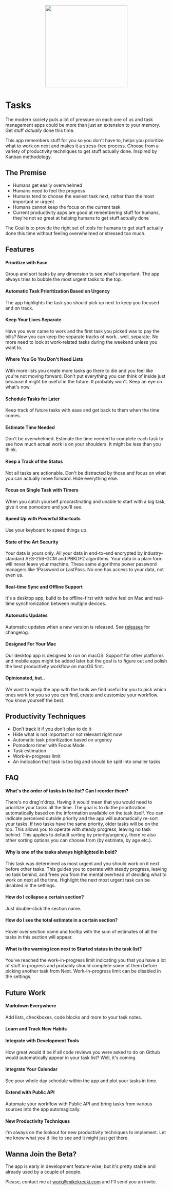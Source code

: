 <p align="center">
  <img width="256" height="256" src="https://raw.githubusercontent.com/mikekreeki/tasks-releases/master/icon.png">
</p>

# Tasks

The modern society puts a lot of pressure on each one of us and task management apps could be more than just an extension to your memory. Get stuff _actually_ done this time.

This app remembers stuff for you so you don't have to, helps you prioritize what to work on next and makes it a stress-free process. Choose from a variety of productivity techniques to get stuff actually done. Inspired by Kanban methodology.

## The Premise

- Humans get easily overwhelmed
- Humans need to feel the progress
- Humans tend to choose the easiest task next, rather than the most important or urgent
- Humans cannot keep the focus on the current task
- Current productivity apps are good at remembering stuff for humans, they're not so great at helping humans to get stuff actually done

The Goal is to provide the right set of tools for humans to get stuff actually done this time without feeling overwhelmed or stressed too much.

## Features

#### Prioritize with Ease

Group and sort tasks by any dimension to see what's important. The app always tries to bubble the most urgent tasks to the top.

#### Automatic Task Prioritization Based on Urgency

The app highlights the task you should pick up next to keep you focused and on track.

#### Keep Your Lives Separate

Have you ever came to work and the first task you picked was to pay the bills? Now you can keep the separate tracks of work.. well, separate. No more need to look at work-related tasks during the weekend unless you want to.

#### Where You Go You Don't Need Lists

With more lists you create more tasks go there to die and you feel like you're not moving forward. Don't put everything you can think of inside just because it might be useful in the future. It probably won't. Keep an eye on what's now.

#### Schedule Tasks for Later

Keep track of future tasks with ease and get back to them when the time comes.

#### Estimate Time Needed

Don't be overwhelmed. Estimate the time needed to complete each task to see how much actual work is on your shoulders. It might be less than you think.

#### Keep a Track of the Status

Not all tasks are actionable. Don't be distracted by those and focus on what you can actually move forward. Hide everything else.

#### Focus on Single Task with Timers

When you catch yourself procrastinating and unable to start with a big task, give it one pomodoro and you'll see.

#### Speed Up with Powerful Shortcuts

Use your keyboard to speed things up.

#### State of the Art Security

Your data is yours only. All your data in end-to-end encrypted by industry-standard AES-256-GCM and PBKDF2 algorithms. Your data in a plain form will never leave your machine. These same algorithms power password managers like 1Password or LastPass. No one has access to your data, not even us.

#### Real-time Sync and Offline Support

It's a desktop app, build to be offline-first with native feel on Mac and real-time synchronization between multiple devices.

#### Automatic Updates

Automatic updates when a new version is released. See [releases](https://github.com/mikekreeki/tasks-releases/releases) for changelog.

#### Designed For Your Mac

Our desktop app is designed to run on macOS. Support for other platforms and mobile apps might be added later but the goal is to figure out and polish the best productivity workflow on macOS first.

#### Opinionated, but..

We want to equip the app with the tools we find useful for you to pick which ones work for you so you can find, create and customize your workflow. You know yourself the best.

## Productivity Techniques

- Don’t track it if you don’t plan to do it
- Hide what is not important or not relevant right now
- Automatic task prioritization based on urgency
- Pomodoro timer with Focus Mode
- Task estimation
- Work-in-progress limit
- An indication that task is too big and should be split into smaller tasks

## FAQ

#### What's the order of tasks in the list? Can I reorder them?

There's no drag'n'drop. Having it would mean that you would need to prioritize your tasks all the time. The goal is to do the prioritization automatically based on the information available on the task itself. You can indicate perceived outside priority and the app will automatically re-sort your tasks. If two tasks have the same priority, older tasks will be on the top. This allows you to operate with steady progress, leaving no task behind. This applies to default sorting by priority/urgency, there're also other sorting options you can choose from (by estimate, by age etc.).

#### Why is one of the tasks always highlighted in bold?

This task was determined as most urgent and you should work on it next before other tasks. This guides you to operate with steady progress, leaving no task behind, and frees you from the mental overhead of deciding what to work on next all the time. Highlight the next most urgent task can be disabled in the settings.

#### How do I collapse a certain section?

Just double-click the section name.

#### How do I see the total estimate in a certain section?

Hover over section name and tooltip with the sum of estimates of all the tasks in this section will appear.

#### What is the warning icon next to Started status in the task list?

You've reached the work-in-progress limit indicating you that you have a lot of stuff in progress and probably should complete some of them before picking another task from Next. Work-in-progress limit can be disabled in the settings.

## Future Work

#### Markdown Everywhere
Add lists, checkboxes, code blocks and more to your task notes.

#### Learn and Track New Habits

#### Integrate with Development Tools

How great would it be if all code reviews you were asked to do on Github would automatically appear in your task list? Well, it's coming.

#### Integrate Your Calendar

See your whole day schedule within the app and plot your tasks in time.

#### Extend with Public API

Automate your workflow with Public API and bring tasks from various sources into the app automagically.

#### New Productivity Techniques

I'm always on the lookout for new productivity techniques to implement. Let me know what you'd like to see and it might just get there.

## Wanna Join the Beta?

The app is early in development feature-wise, but it's pretty stable and already used by a couple of people.

Please, contact me at work@mikekreeki.com and I'll send you an invite.
